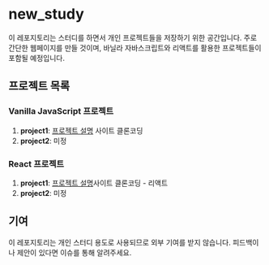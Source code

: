 # new_study

이 레포지토리는 스터디를 하면서 개인 프로젝트들을 저장하기 위한 공간입니다. 주로 간단한 웹페이지를 만들 것이며, 바닐라 자바스크립트와 리액트를 활용한 프로젝트들이 포함될 예정입니다.

## 프로젝트 목록

### Vanilla JavaScript 프로젝트

1. **project1**: [프로젝트 설명](https://themes.getbootstrap.com/preview/?theme_id=5824) 사이트 클론코딩
2. **project2**: 미정

### React 프로젝트

1. **project1**: [프로젝트 설명](https://themes.getbootstrap.com/preview/?theme_id=5824)사이트 클론코딩 - 리액트
2. **project2**: 미정

## 기여

이 레포지토리는 개인 스터디 용도로 사용되므로 외부 기여를 받지 않습니다. 피드백이나 제안이 있다면 이슈를 통해 알려주세요.
